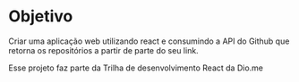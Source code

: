 # Objetivo
Criar uma aplicação web utilizando react e consumindo a API do Github que retorna os repositórios a partir de parte do seu link.

Esse projeto faz parte da Trilha de desenvolvimento React da Dio.me
